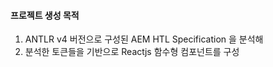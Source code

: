 #### 프로젝트 생성 목적

1. ANTLR v4 버전으로 구성된 AEM HTL Specification 을 분석해
2. 분석한 토큰들을 기반으로 Reactjs 함수형 컴포넌트를 구성
